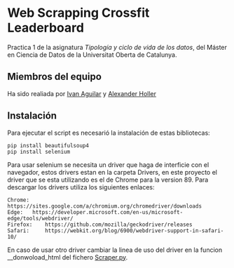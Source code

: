 # Web Scrapping Crossfit Leaderboard

Practica 1 de la asignatura _Tipología y ciclo de vida de los datos_, del Máster en Ciencia de Datos de la Universitat Oberta de Catalunya.

## Miembros del equipo

Ha sido realiada por [Ivan Aguilar](https://github.com/koubura) y [Alexander Holler](https://github.com/sirHoller)

## Instalación

Para ejecutar el script es necesarió la instalación de estas bibliotecas:

```
pip install beautifulsoup4
pip install selenium
```

Para usar selenium se necesita un driver que haga de interficie con el navegador, estos drivers estan en la carpeta Drivers, en este proyecto el driver que se esta utilizando es el de Chrome para la version 89.
Para descargar los drivers utiliza los siguientes enlaces:

```
Chrome: 	https://sites.google.com/a/chromium.org/chromedriver/downloads
Edge: 	https://developer.microsoft.com/en-us/microsoft-edge/tools/webdriver/
Firefox: 	https://github.com/mozilla/geckodriver/releases
Safari: 	https://webkit.org/blog/6900/webdriver-support-in-safari-10/
```
En caso de usar otro driver cambiar la linea de uso del driver en la funcion \__donwoload_html del fichero [Scraper.py](https://github.com/Koubura/web-scraping-crossfit-leaderboard/blob/main/src/scraper.py).
